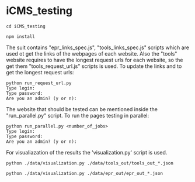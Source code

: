 # iCMS_testing

```terminal
cd iCMS_testing

npm install
```

The suit contains "epr_links_spec.js", "tools_links_spec.js" scripts which are used ot get the links of the webpages of each website. Also the "tools" website requires to have the longest request urls for each website, so the get them "tools_request_url.js" scripts is used.
To update the links and to get the longest request urls:
```terminal
python run_request_url.py
Type login: 
Type password: 
Are you an admin? (y or n): 
```

The website that should be tested can be mentioned inside the "run_parallel.py" script.
To run the pages testing in parallel:
```terminal
python run_parallel.py <number_of_jobs>
Type login: 
Type password: 
Are you an admin? (y or n): 
```

For visualiazation of the results the 'visualization.py' script is used. 
```terminal
python ./data/visualization.py ./data/tools_out/tools_out_*.json

python ./data/visualization.py ./data/epr_out/epr_out_*.json
```

